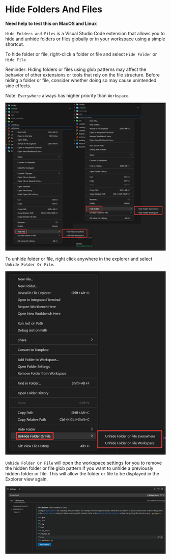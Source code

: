 # Hide Folders And Files

**Need help to test this on MacOS and Linux**

`Hide Folders and Files` is a Visual Studio Code extension that allows you to hide and unhide folders or files globally or in your workspace using a simple shortcut.

To hide folder or file, right-click a folder or file and select `Hide Folder` or `Hide File`.

Reminder: Hiding folders or files using glob patterns may affect the behavior of other extensions or tools that rely on the file structure. Before hiding a folder or file, consider whether doing so may cause unintended side effects.

Note: `Everywhere` always has higher priority than `Workspace`.

![Select "Hide Folder" or "Hide File" from the right-click menu to hide a folder or file](https://raw.githubusercontent.com/tylim88/VS-Code-Folder-HIde/main/img/hide.png)

To unhide folder or file, right click anywhere in the explorer and select `Unhide Folder Or File`.

![Select "Unhide Folder Or File" from the right-click menu to unhide a folder or file](https://raw.githubusercontent.com/tylim88/VS-Code-Folder-HIde/main/img/unhide.png)

`Unhide Folder Or File` will open the workspace settings for you to remove the hidden folder or file glob pattern if you want to unhide a previously hidden folder or file. This will allow the folder or file to be displayed in the Explorer view again.

![remove hidden folder or file glob pattern from workspace settings](https://raw.githubusercontent.com/tylim88/VS-Code-Folder-HIde/main/img/settings.png)

